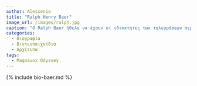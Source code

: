 ```yaml
---
author: Alessenia
title: "Ralph Henry Baer"
image_url: /images/ralph.jpg
caption: "O Ralph Baer ήθελε να έχουν οι ιδιοκτήτες των τηλεοράσεων περισσότερες δυνατότες και για αυτό δημιούργησε την πρώτη οικιακή κονσόλα βιντεοπαιχνιδιών"
categories:
  - Βιογραφία 
  - Βιντεοπαιχνίδια
  - Αρχέτυπα
tags:
  - Magnavox Odyssey
---
```


{% include bio-baer.md %}
